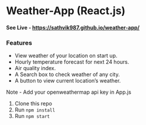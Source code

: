 # Weather-App (React.js)

#### See Live - https://sathvik987.github.io/weather-app/

### Features

- View weather of your location on start up.
- Hourly temperature forecast for next 24 hours.
- Air quality index.
- A Search box to check weather of any city.
- A button to view current location’s weather.


Note - Add your openweathermap api key in App.js

1. Clone this repo
2. Run `npm install`
3. Run `npm start`
